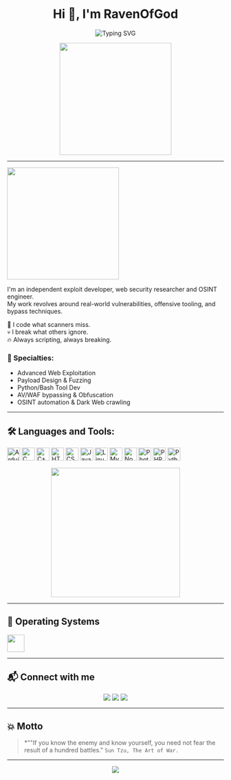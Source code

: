 <h1 align="center">Hi 👋, I'm RavenOfGod</h1>

<p align="center">
  <img src="https://readme-typing-svg.demolab.com?font=Fira+Code&pause=1000&color=F70000&width=435&lines=Exploit+Developer;Web+Security+Researcher;Payload+Engineer;Founder+of+Nexta+Hack+Team" alt="Typing SVG" />
</p>

<p align="center">
  <img src="https://media.tenor.com/vkI4Q7FcifYAAAAC/anime-hacker.gif" width="260px">
</p>

---


<p align="left">
  <img src="https://camo.githubusercontent.com/4eb2f1680d88e1c3838cc21b5d460dccd0cd7e94acafba4effc48feae0e50ef5/68747470733a2f2f6d656469612e67697068792e636f6d2f6d656469612f6d4672326243475a6b77636c6656444b76362f67697068792e676966" width="260px">
</p>

I'm an independent exploit developer, web security researcher and OSINT engineer.  
My work revolves around real-world vulnerabilities, offensive tooling, and bypass techniques.

🧩 I code what scanners miss.  
💀 I break what others ignore.  
🔥 Always scripting, always breaking.

### 🔬 Specialties:
- Advanced Web Exploitation
- Payload Design & Fuzzing
- Python/Bash Tool Dev
- AV/WAF bypassing & Obfuscation
- OSINT automation & Dark Web crawling

---

## 🛠️ Languages and Tools:

<p align="left">
  <img src="https://cdn.jsdelivr.net/gh/devicons/devicon/icons/arduino/arduino-original.svg" height="30" alt="Arduino"/>
  <img src="https://cdn.jsdelivr.net/gh/devicons/devicon/icons/c/c-original.svg" height="30" alt="C"/>
  <img src="https://cdn.jsdelivr.net/gh/devicons/devicon/icons/cplusplus/cplusplus-original.svg" height="30" alt="C++"/>
  <img src="https://cdn.jsdelivr.net/gh/devicons/devicon/icons/html5/html5-original.svg" height="30" alt="HTML5"/>
  <img src="https://cdn.jsdelivr.net/gh/devicons/devicon/icons/css3/css3-original.svg" height="30" alt="CSS3"/>
  <img src="https://cdn.jsdelivr.net/gh/devicons/devicon/icons/javascript/javascript-original.svg" height="30" alt="JavaScript"/>
  <img src="https://cdn.jsdelivr.net/gh/devicons/devicon/icons/linux/linux-original.svg" height="30" alt="Linux"/>
  <img src="https://cdn.jsdelivr.net/gh/devicons/devicon/icons/mysql/mysql-original.svg" height="30" alt="MySQL"/>
  <img src="https://cdn.jsdelivr.net/gh/devicons/devicon/icons/nodejs/nodejs-original.svg" height="30" alt="Node.js"/>
  <img src="https://cdn.jsdelivr.net/gh/devicons/devicon/icons/photoshop/photoshop-line.svg" height="30" alt="Photoshop"/>
  <img src="https://cdn.jsdelivr.net/gh/devicons/devicon/icons/php/php-original.svg" height="30" alt="PHP"/>
  <img src="https://cdn.jsdelivr.net/gh/devicons/devicon/icons/python/python-original.svg" height="30" alt="Python"/>
</p>
<p align="center">
  <img src="https://media.tenor.com/vKqg0VfQov8AAAAd/matrix-code.gif" width="300px">
</p>



---

## 💽 Operating Systems

<p align="left">
  <img src="https://skillicons.dev/icons?i=arch,debian,ubuntu,windows,kali" height="40" />
</p>


---

## 📬 Connect with me

<p align="center">
  <a href="https://t.me/ravenofgod"><img src="https://img.shields.io/badge/Telegram-303446?style=for-the-badge&logo=telegram&logoColor=white" /></a>
  <a href="https://ravenofgod.org"><img src="https://img.shields.io/badge/Website-000000?style=for-the-badge&logo=firefox&logoColor=white" /></a>
   <a href=""><img src="https://img.shields.io/badge/Website-000000?style=for-the-badge&logo=firefox&logoColor=white" /></a>
</p>

---

## 💥 Motto
> *""If you know the enemy and know yourself, you need not fear the result of a hundred battles."
> `Sun Tzu, The Art of War.`

---

<p align="center">
  <img src="https://count.getloli.com/get/@ravenofgod?theme=moebooru" />
</p>
